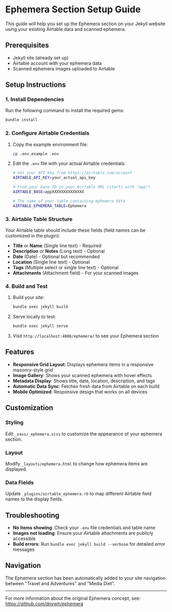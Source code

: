 # Ephemera Section Setup Guide

This guide will help you set up the Ephemera section on your Jekyll website using your existing Airtable data and scanned ephemera.

## Prerequisites

- Jekyll site (already set up)
- Airtable account with your ephemera data
- Scanned ephemera images uploaded to Airtable

## Setup Instructions

### 1. Install Dependencies

Run the following command to install the required gems:

```bash
bundle install
```

### 2. Configure Airtable Credentials

1. Copy the example environment file:
   ```bash
   cp .env.example .env
   ```

2. Edit the `.env` file with your actual Airtable credentials:
   ```bash
   # Get your API key from https://airtable.com/account
   AIRTABLE_API_KEY=your_actual_api_key
   
   # Find your base ID in your Airtable URL (starts with "app")
   AIRTABLE_BASE=appXXXXXXXXXXXXXX
   
   # The name of your table containing ephemera data
   AIRTABLE_EPHEMERA_TABLE=Ephemera
   ```

### 3. Airtable Table Structure

Your Airtable table should include these fields (field names can be customized in the plugin):

- **Title** or **Name** (Single line text) - Required
- **Description** or **Notes** (Long text) - Optional
- **Date** (Date) - Optional but recommended
- **Location** (Single line text) - Optional
- **Tags** (Multiple select or single line text) - Optional
- **Attachments** (Attachment field) - For your scanned images

### 4. Build and Test

1. Build your site:
   ```bash
   bundle exec jekyll build
   ```

2. Serve locally to test:
   ```bash
   bundle exec jekyll serve
   ```

3. Visit `http://localhost:4000/ephemera/` to see your Ephemera section

## Features

- **Responsive Grid Layout**: Displays ephemera items in a responsive masonry-style grid
- **Image Gallery**: Shows your scanned ephemera with hover effects
- **Metadata Display**: Shows title, date, location, description, and tags
- **Automatic Data Sync**: Fetches fresh data from Airtable on each build
- **Mobile Optimized**: Responsive design that works on all devices

## Customization

### Styling
Edit `_sass/_ephemera.scss` to customize the appearance of your ephemera section.

### Layout
Modify `_layouts/ephemera.html` to change how ephemera items are displayed.

### Data Fields
Update `_plugins/airtable_ephemera.rb` to map different Airtable field names to the display fields.

## Troubleshooting

- **No items showing**: Check your `.env` file credentials and table name
- **Images not loading**: Ensure your Airtable attachments are publicly accessible
- **Build errors**: Run `bundle exec jekyll build --verbose` for detailed error messages

## Navigation

The Ephemera section has been automatically added to your site navigation between "Travel and Adventures" and "Media Diet".

---

For more information about the original Ephemera concept, see: https://github.com/dnywh/ephemera